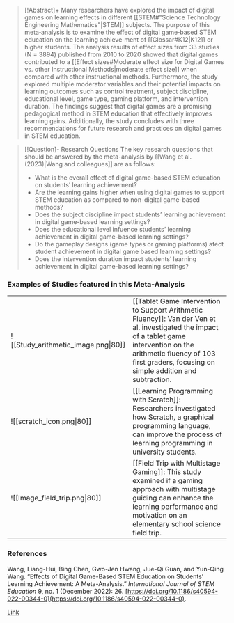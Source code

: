 

> [!Abstract]+
>Many researchers have explored the impact of digital games on learning effects in different [[STEM#"Science Technology Engineering Mathematics"|STEM]] subjects. The purpose of this meta‑analysis is to examine the effect of digital game‑based STEM education on the learning achieve‑ment of [[Glossar#K12|K12]]  or higher students. The analysis results of effect sizes from 33 studies (N = 3894) published from 2010 to 2020 showed that digital games contributed to a [[Effect sizes#Moderate effect size for Digital Games vs. other Instructional Methods|moderate effect size]] when compared with other instructional methods. Furthermore, the study explored multiple moderator variables and their potential impacts on learning outcomes such as control treatment, subject discipline, educational level, game type, gaming platform, and intervention duration. The findings suggest that digital games are a promising pedagogical method in STEM education that effectively improves learning gains. Additionally, the study concludes with three recommendations for future research and practices on digital games in STEM education.



>[!Question]- Research Questions
>The key research questions that should be answered by the meta-analysis by [[Wang et al. (2023)|Wang and colleagues]] are as follows:
>- What is the overall effect of digital game-based STEM education on students’ learning achievement?
>- Are the learning gains higher when using digital games to support STEM education as compared to non-digital game-based methods?
>- Does the subject discipline impact students’ learning achievement in digital game-based learning settings?
>- Does the educational level infuence students’ learning achievement in digital game-based learning settings?
>- Do the gameplay designs (game types or gaming platforms) afect student achievement in digital game based learning settings?
>- Does the intervention duration impact students’ learning achievement in digital game-based learning settings?



### Examples of Studies featured in this Meta-Analysis

|                                     |                                                                                                                                                                                                                                   |
| ----------------------------------- | --------------------------------------------------------------------------------------------------------------------------------------------------------------------------------------------------------------------------------- |
| ![[Study_arithmetic_image.png\|80]] | [[Tablet Game Intervention to Support Arithmetic Fluency]]: Van der Ven et al. investigated the impact of a tablet game intervention on the arithmetic fluency of 103 first graders, focusing on simple addition and subtraction. |
| ![[scratch_icon.png\|80]]           | [[Learning Programming with Scratch]]: Researchers investigated how Scratch, a graphical programming language, can improve the process of learning programming in university students.                                              |
| ![[Image_field_trip.png\|80]]       | [[Field Trip with Multistage Gaming]]: This study examined if a gaming approach with multistage guiding can enhance the learning performance and motivation on an elementary school science field trip.                           |


### References

Wang, Liang-Hui, Bing Chen, Gwo-Jen Hwang, Jue-Qi Guan, and Yun-Qing Wang. “Effects of Digital Game-Based STEM Education on Students’ Learning Achievement: A Meta-Analysis.” _International Journal of STEM Education_ 9, no. 1 (December 2022): 26. [https://doi.org/10.1186/s40594-022-00344-0](https://doi.org/10.1186/s40594-022-00344-0).

[Link](https://stemeducationjournal.springeropen.com/articles/10.1186/s40594-022-00344-0)

